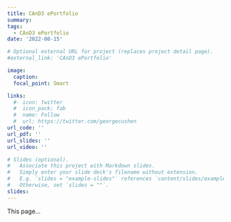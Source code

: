 ```yaml
---
title: CAnD3 ePortfolio
summary: 
tags: 
  - CAnD3 ePortfolio
date: '2022-08-15'

# Optional external URL for project (replaces project detail page).
#external_link: 'CAnD3 ePortfolio'

image:
  caption: 
  focal_point: Smart

links:
  #- icon: twitter
  #  icon_pack: fab
  #  name: Follow
  #  url: https://twitter.com/georgecushen
url_code: ''
url_pdf: ''
url_slides: ''
url_video: ''

# Slides (optional).
#   Associate this project with Markdown slides.
#   Simply enter your slide deck's filename without extension.
#   E.g. `slides = "example-slides"` references `content/slides/example-slides.md`.
#   Otherwise, set `slides = ""`.
slides: 
---
```


This page...
